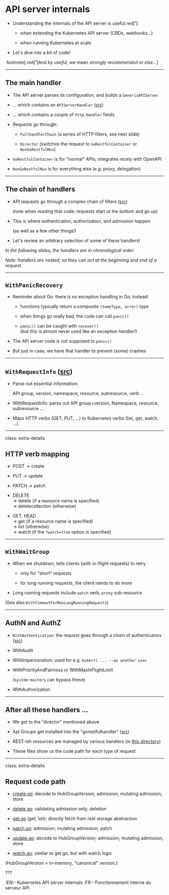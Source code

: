 # API server internals

- Understanding the internals of the API server is useful.red[¹]:

  - when extending the Kubernetes API server (CRDs, webhooks...)

  - when running Kubernetes at scale

- Let's dive into a bit of code!

.footnote[.red[¹]And by *useful*, we mean *strongly recommended or else...*]

---

## The main handler

- The API server parses its configuration, and builds a `GenericAPIServer`

- ... which contains an `APIServerHandler` ([src](https://github.com/kubernetes/apiserver/blob/release-1.19/pkg/server/handler.go#L37
))

- ... which contains a couple of `http.Handler` fields

- Requests go through:

  - `FullhandlerChain` (a series of HTTP filters, see next slide)

  - `Director` (switches the request to `GoRestfulContainer` or `NonGoRestfulMux`)

- `GoRestfulContainer`  is for "normal" APIs; integrates nicely with OpenAPI

- `NonGoRestfulMux` is for everything else (e.g. proxy, delegation)

---

## The chain of handlers

- API requests go through a complex chain of filters ([src](https://github.com/kubernetes/apiserver/blob/release-1.19/pkg/server/config.go#L671))

  (note when reading that code: requests start at the bottom and go up)

- This is where authentication, authorization, and admission happen

  (as well as a few other things!)

- Let's review an arbitrary selection of some of these handlers!

*In the following slides, the handlers are in chronological order.*

*Note: handlers are nested; so they can act at the beginning and end of a request.*

---

## `WithPanicRecovery`

- Reminder about Go: there is no exception handling in Go; instead:

  - functions typically return a composite `(SomeType, error)` type

  - when things go really bad, the code can call `panic()`

  - `panic()` can be caught with `recover()`
    <br/>
    (but this is almost never used like an exception handler!)

- The API server code is not supposed to `panic()`

- But just in case, we have that handler to prevent (some) crashes

---

## `WithRequestInfo` ([src](https://github.com/kubernetes/apiserver/blob/release-1.19/pkg/endpoints/request/requestinfo.go#L163))


- Parse out essential information:

  API group, version, namespace, resource, subresource, verb ...

- WithRequestInfo: parse out API group+version, Namespace, resource, subresource ...

- Maps HTTP verbs (GET, PUT, ...) to Kubernetes verbs (list, get, watch, ...)

---

class: extra-details

## HTTP verb mapping

- POST → create

- PUT → update

- PATCH → patch

- DELETE
  <br/> → delete (if a resource name is specified)
  <br/> → deletecollection (otherwise)

- GET, HEAD
  <br/> → get (if a resource name is specified)
  <br/> → list (otherwise)
  <br/> → watch (if the `?watch=true` option is specified)

---

## `WithWaitGroup`

- When we shutdown, tells clients (with in-flight requests) to retry

  - only for "short" requests

  - for long running requests, the client needs to do more

- Long running requests include `watch` verb, `proxy` sub-resource

(See also `WithTimeoutForNonLongRunningRequests`)

---

## AuthN and AuthZ

- `WithAuthentication`:
  the request goes through a *chain* of authenticators
  ([src](https://github.com/kubernetes/apiserver/blob/release-1.19/pkg/endpoints/filters/authentication.go#L38))

- WithAudit

- WithImpersonation: used for e.g. `kubectl ... --as another.user`

- WithPriorityAndFairness or WithMaxInFlightLimit

  (`system:masters` can bypass these)

- WithAuthorization

---

## After all these handlers ...

- We get to the "director" mentioned above

- Api Groups get installed into the "gorestfulhandler"
  ([src](https://github.com/kubernetes/apiserver/blob/release-1.19/pkg/server/genericapiserver.go#L423))

- REST-ish resources are managed by various handlers
  (in [this directory](https://github.com/kubernetes/apiserver/blob/release-1.19/pkg/endpoints/handlers/))

- These files show us the code path for each type of request

---

class: extra-details

## Request code path

- [create.go](https://github.com/kubernetes/apiserver/blob/release-1.19/pkg/endpoints/handlers/create.go):
  decode to HubGroupVersion; admission; mutating admission; store

- [delete.go](https://github.com/kubernetes/apiserver/blob/release-1.19/pkg/endpoints/handlers/delete.go):
  validating admission only; deletion

- [get.go](https://github.com/kubernetes/apiserver/blob/release-1.19/pkg/endpoints/handlers/get.go) (get, list):
  directly fetch from rest storage abstraction

- [patch.go](https://github.com/kubernetes/apiserver/blob/release-1.19/pkg/endpoints/handlers/patch.go):
  admission; mutating admission; patch

- [update.go](https://github.com/kubernetes/apiserver/blob/release-1.19/pkg/endpoints/handlers/update.go):
  decode to HubGroupVersion; admission; mutating admission; store

- [watch.go](https://github.com/kubernetes/apiserver/blob/release-1.19/pkg/endpoints/handlers/watch.go):
  similar to get.go, but with watch logic

(HubGroupVersion = in-memory, "canonical" version.)

???

:EN:- Kubernetes API server internals
:FR:- Fonctionnement interne du serveur API
